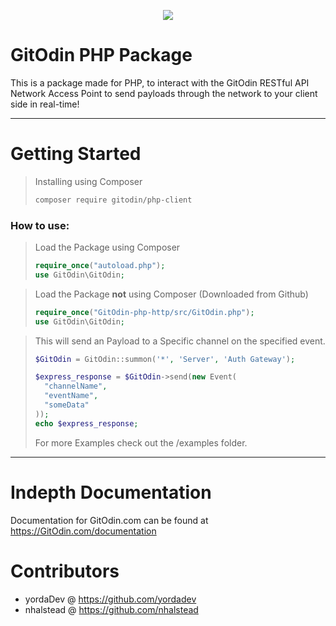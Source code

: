 <p align="center"><img src='https://media.discordapp.net/attachments/450813119921389568/451492395561910292/logo-final-with-text.png'/></p>

# GitOdin PHP Package
This is a package made for PHP, to interact with the GitOdin RESTful API Network Access Point to send payloads through the network to your client side in real-time!

---

# Getting Started
> Installing using Composer
>```sh
> composer require gitodin/php-client
>```

### How to use:
> Load the Package using Composer
>```php
>require_once("autoload.php");
>use GitOdin\GitOdin;
>```

>Load the Package **not** using Composer (Downloaded from Github)
>```php
>require_once("GitOdin-php-http/src/GitOdin.php");
>use GitOdin\GitOdin;
>```

> This will send an Payload to a Specific channel on the specified event.
>```php
>$GitOdin = GitOdin::summon('*', 'Server', 'Auth Gateway');
>
>$express_response = $GitOdin->send(new Event(
>	"channelName",
>	"eventName",
>	"someData"
>));
>echo $express_response;
>```
> For more Examples check out the /examples folder.

---
# Indepth Documentation
 Documentation for GitOdin.com can be found at https://GitOdin.com/documentation

# Contributors
- yordaDev @ https://github.com/yordadev
- nhalstead @ https://github.com/nhalstead
